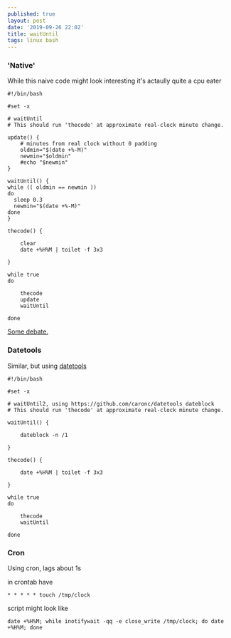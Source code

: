 ```yaml
---
published: true
layout: post
date: '2019-09-26 22:02'
title: waitUntil
tags: linux bash 
---
```

### 'Native'

While this naive code might look interesting it's actaully quite a cpu eater

    #!/bin/bash

    #set -x

    # waitUntil
    # This should run 'thecode' at approximate real-clock minute change.

    update() {
        # minutes from real clock without 0 padding
        oldmin="$(date +%-M)"
        newmin="$oldmin"
        #echo "$newmin"
    }

    waitUntil() {
    while (( oldmin == newmin ))
    do
      sleep 0.3
      newmin="$(date +%-M)"
    done
    }

    thecode() {

        clear
        date +%H%M | toilet -f 3x3
        
    }

    while true
    do

        thecode
        update
        waitUntil

    done

[Some debate.](https://forums.bunsenlabs.org/viewtopic.php?pid=91342)


### Datetools

Similar, but using [datetools](https://github.com/caronc/datetools)

    #!/bin/bash

    #set -x

    # waitUntil2, using https://github.com/caronc/datetools dateblock
    # This should run 'thecode' at approximate real-clock minute change.

    waitUntil() {

        dateblock -n /1

    }

    thecode() {

        date +%H%M | toilet -f 3x3
        
    }

    while true
    do

        thecode
        waitUntil

    done
    
### Cron

Using cron, lags about 1s

in crontab have

    * * * * * touch /tmp/clock
    
script might look like

    date +%H%M; while inotifywait -qq -e close_write /tmp/clock; do date +%H%M; done


